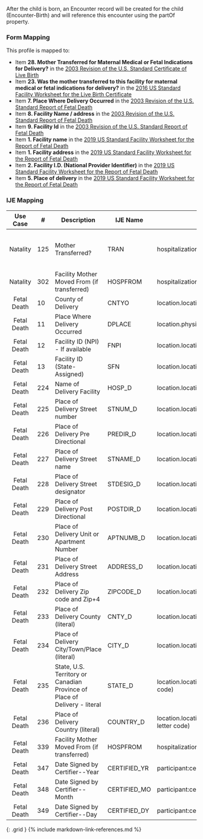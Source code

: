 After the child is born, an Encounter record will be created for the child (Encounter-Birth) and will reference this encounter using the partOf property.

### Form Mapping
This profile is mapped to:
 * Item **28. Mother Transferred for Maternal Medical or Fetal Indications for Delivery?** in the [2003 Revision of the U.S. Standard Certificate of Live Birth](https://www.cdc.gov/nchs/data/dvs/birth11-03final-ACC.pdf)
 * Item **23. Was the mother transferred to this facility for maternal medical or fetal indications for delivery?** in the [2016 US Standard Facility Worksheet for the Live Birth Certificate](https://www.cdc.gov/nchs/data/dvs/facility-worksheet-2016-508.pdf)
 * Item **7. Place Where Delivery Occurred** in the [2003 Revision of the U.S. Standard Report of Fetal Death](https://www.cdc.gov/nchs/data/dvs/FDEATH11-03finalACC.pdf)
 * Item **8. Facility Name / address** in the [2003 Revision of the U.S. Standard Report of Fetal Death](https://www.cdc.gov/nchs/data/dvs/FDEATH11-03finalACC.pdf)
 * Item **9. Facility Id** in the [2003 Revision of the U.S. Standard Report of Fetal Death](https://www.cdc.gov/nchs/data/dvs/FDEATH11-03finalACC.pdf)
 * Item **1. Facility name** in the [2019 US Standard Facility Worksheet for the Report of Fetal Death](https://www.cdc.gov/nchs/data/dvs/fetal-death-facility-worksheet-2019-508.pdf)
 * Item **1. Facility address** in the [2019 US Standard Facility Worksheet for the Report of Fetal Death](https://www.cdc.gov/nchs/data/dvs/fetal-death-facility-worksheet-2019-508.pdf)
 * Item **2. Facility I.D. (National Provider Identifier)** in the [2019 US Standard Facility Worksheet for the Report of Fetal Death](https://www.cdc.gov/nchs/data/dvs/fetal-death-facility-worksheet-2019-508.pdf)
 * Item **5. Place of delivery** in the [2019 US Standard Facility Worksheet for the Report of Fetal Death](https://www.cdc.gov/nchs/data/dvs/fetal-death-facility-worksheet-2019-508.pdf)

### IJE Mapping

| **Use Case** |  **#**   |  **Description**  | **IJE Name**  |  **Field**  |  **Type**  | **Value Set/Comments**  |
| :---------: | --------------- | ------------ | ------------- | ---------- | ---------- | -------------- |
| Natality | 125 | Mother Transferred? | TRAN | hospitalization.admitSource = "hosp-trans" |codeable |[HL7EncounterAdmitSourceVS], <br />See [Note on missing data]. <br />Need to discuss - clarity needed for values other than 'hosp-trans' |
| Natality | 302 | Facility Mother Moved From (if transferred) | HOSPFROM | hospitalization.origin.name |string | |
| Fetal Death | 10 | County of Delivery | CNTYO | location.location.address.district.extension[countyCode] |integer |See [CountyCodes] |
| Fetal Death | 11 | Place Where Delivery Occurred | DPLACE | location.physicalType |codeable |[BirthDeliveryOccurredVS] |
| Fetal Death | 12 | Facility ID (NPI) - If available | FNPI | location.location.id |string | |
| Fetal Death | 13 | Facility ID (State-Assigned) | SFN | location.location.identifier |Identifier | |
| Fetal Death | 224 | Name of Delivery Facility | HOSP_D | location.location.name |string | |
| Fetal Death | 225 | Place of Delivery Street number | STNUM_D | location.location.address.extension[stnum] |string | |
| Fetal Death | 226 | Place of Delivery Pre Directional | PREDIR_D | location.location.address.extension[predir] |string | |
| Fetal Death | 227 | Place of Delivery Street name | STNAME_D | location.location.address.extension[stname] |string | |
| Fetal Death | 228 | Place of Delivery Street designator | STDESIG_D | location.location.address.extension[stdesig] |string | |
| Fetal Death | 229 | Place of Delivery Post Directional | POSTDIR_D | location.location.address.extension[postdir] |string | |
| Fetal Death | 230 | Place of Delivery Unit or Apartment Number | APTNUMB_D | location.location.address.extension[unitnum] |string | |
| Fetal Death | 231 | Place of Delivery Street Address | ADDRESS_D | location.location.address.line |string | |
| Fetal Death | 232 | Place of Delivery Zip code and Zip+4 | ZIPCODE_D | location.location.address.postalCode |string | |
| Fetal Death | 233 | Place of Delivery County (literal) | CNTY_D | location.location.address.district |string | |
| Fetal Death | 234 | Place of Delivery City/Town/Place (literal)  | CITY_D | location.location.address.city |string | |
| Fetal Death | 235 | State, U.S. Territory or Canadian Province of Place of Delivery - literal | STATE_D | location.location.address.state (expanded from 2 letter code) |string |See [StateLiterals] |
| Fetal Death | 236 | Place of Delivery Country (literal) | COUNTRY_D | location.location.address.country (expanded from 2 letter code) |string |See [CountryLiterals] |
| Fetal Death | 339 | Facility Mother Moved From (if transferred) | HOSPFROM | hospitalization.origin.name |string | |
| Fetal Death | 347 | Date Signed by Certifier--Year | CERTIFIED_YR | participant:certifier.period.start |dateTime |See [PartialDatesAndTimes] |
| Fetal Death | 348 | Date Signed by Certifier--Month | CERTIFIED_MO | participant:certifier.period.start |dateTime |See [PartialDatesAndTimes] |
| Fetal Death | 349 | Date Signed by Certifier--Day | CERTIFIED_DY | participant:certifier.period.start |dateTime |See [PartialDatesAndTimes] |
{: .grid }
{% include markdown-link-references.md %}
